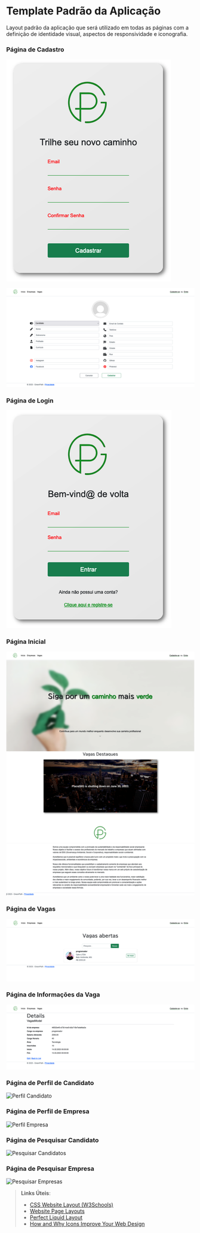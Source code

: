 # Template Padrão da Aplicação

Layout padrão da aplicação que será utilizado em todas as páginas com a definição de identidade visual, aspectos de responsividade e iconografia.

### Página de Cadastro

![Cadastro](https://github.com/ICEI-PUC-Minas-PMV-ADS/pmv-ads-2023-1-e2-proj-int-t4-g1-greenpath/blob/31d71ef4e69c223986a500dc824f142d06743462/docs/img/Template_Register_New_01.png)

![Cadastro](https://github.com/ICEI-PUC-Minas-PMV-ADS/pmv-ads-2023-1-e2-proj-int-t4-g1-greenpath/blob/7d3da397072e5e1294c477becb5923ee084ae616/docs/img/Template_Register_New_02.png)

### Página de Login

![Login](https://github.com/ICEI-PUC-Minas-PMV-ADS/pmv-ads-2023-1-e2-proj-int-t4-g1-greenpath/blob/9f48d2e64075d87f83e4fbea72418642c169d5a8/docs/img/Template_Login.png)

### Página Inicial

![Inicio](https://github.com/ICEI-PUC-Minas-PMV-ADS/pmv-ads-2023-1-e2-proj-int-t4-g1-greenpath/blob/23be1ab6ecd20007654bfe8ca12011963d945bbf/docs/img/Template_Home_01.png)
![Inicio](https://github.com/ICEI-PUC-Minas-PMV-ADS/pmv-ads-2023-1-e2-proj-int-t4-g1-greenpath/blob/23be1ab6ecd20007654bfe8ca12011963d945bbf/docs/img/Template_Home_02.png)
![Inicio](https://github.com/ICEI-PUC-Minas-PMV-ADS/pmv-ads-2023-1-e2-proj-int-t4-g1-greenpath/blob/9b3ea7895060c9174ba9f8ee3d06503bfb43811b/docs/img/Template_Home_3.png)

### Página de Vagas

![Vagas](https://github.com/ICEI-PUC-Minas-PMV-ADS/pmv-ads-2023-1-e2-proj-int-t4-g1-greenpath/blob/23be1ab6ecd20007654bfe8ca12011963d945bbf/docs/img/Template_Vagas_01.png)

### Página de Informações da Vaga

![Página de Informações da Vaga](https://github.com/ICEI-PUC-Minas-PMV-ADS/pmv-ads-2023-1-e2-proj-int-t4-g1-greenpath/blob/23be1ab6ecd20007654bfe8ca12011963d945bbf/docs/img/Template_Vagas_Detail_01.png)

### Página de Perfil de Candidato

![Perfil Candidato]()

### Página de Perfil de Empresa

![Perfil Empresa]()

### Página de Pesquisar Candidato

![Pesquisar Candidatos]()

### Página de Pesquisar Empresa

![Pesquisar Empresas]()




> **Links Úteis**:
>
> - [CSS Website Layout (W3Schools)](https://www.w3schools.com/css/css_website_layout.asp)
> - [Website Page Layouts](http://www.cellbiol.com/bioinformatics_web_development/chapter-3-your-first-web-page-learning-html-and-css/website-page-layouts/)
> - [Perfect Liquid Layout](https://matthewjamestaylor.com/perfect-liquid-layouts)
> - [How and Why Icons Improve Your Web Design](https://usabilla.com/blog/how-and-why-icons-improve-you-web-design/)
